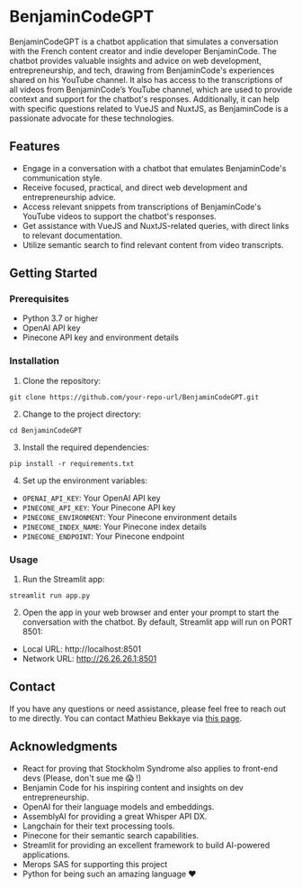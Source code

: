 # BenjaminCodeGPT

BenjaminCodeGPT is a chatbot application that simulates a conversation with the French content creator and indie developer BenjaminCode. The chatbot provides valuable insights and advice on web development, entrepreneurship, and tech, drawing from BenjaminCode's experiences shared on his YouTube channel. It also has access to the transcriptions of all videos from BenjaminCode’s YouTube channel, which are used to provide context and support for the chatbot's responses. Additionally, it can help with specific questions related to VueJS and NuxtJS, as BenjaminCode is a passionate advocate for these technologies.

## Features

- Engage in a conversation with a chatbot that emulates BenjaminCode's communication style.
- Receive focused, practical, and direct web development and entrepreneurship advice.
- Access relevant snippets from transcriptions of BenjaminCode's YouTube videos to support the chatbot's responses.
- Get assistance with VueJS and NuxtJS-related queries, with direct links to relevant documentation.
- Utilize semantic search to find relevant content from video transcripts.

## Getting Started

### Prerequisites

- Python 3.7 or higher
- OpenAI API key
- Pinecone API key and environment details

### Installation

1. Clone the repository:
```
git clone https://github.com/your-repo-url/BenjaminCodeGPT.git
```
2. Change to the project directory:
```
cd BenjaminCodeGPT
```
3. Install the required dependencies:
```
pip install -r requirements.txt
```
4. Set up the environment variables:
- `OPENAI_API_KEY`: Your OpenAI API key
- `PINECONE_API_KEY`: Your Pinecone API key
- `PINECONE_ENVIRONMENT`: Your Pinecone environment details
- `PINECONE_INDEX_NAME`: Your Pinecone index details
- `PINECONE_ENDPOINT`: Your Pinecone endpoint


### Usage

1. Run the Streamlit app:
```
streamlit run app.py
```
2. Open the app in your web browser and enter your prompt to start the conversation with the chatbot. By default, Streamlit app will run on PORT 8501: 
- Local URL: http://localhost:8501
- Network URL: http://26.26.26.1:8501


## Contact

If you have any questions or need assistance, please feel free to reach out to me directly. You can contact Mathieu Bekkaye via [this page](https://many.bio/mathieubk).


## Acknowledgments

- React for proving that Stockholm Syndrome also applies to front-end devs (Please, don't sue me 😱 !)
- Benjamin Code for his inspiring content and insights on dev entrepreneurship.
- OpenAI for their language models and embeddings.
- AssemblyAI for providing a great Whisper API DX.
- Langchain for their text processing tools.
- Pinecone for their semantic search capabilities.
- Streamlit for providing an excellent framework to build AI-powered applications.
- Merops SAS for supporting this project
- Python for being such an amazing language ❤️
